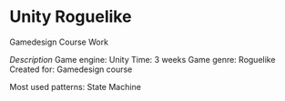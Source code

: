 # Unity Roguelike

Gamedesign Course Work

*Description*
Game engine: Unity
Time: 3 weeks
Game genre: Roguelike
Created for: Gamedesign course

Most used patterns: State Machine
